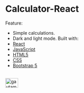 
# Calculator-React
Feature: 
* Simple calculations.
* Dark and light mode.
Built with:
* [React](https://reactjs.org/)
* [JavaScript](https://www.w3schools.com/js/)
* [HTML5](https://www.w3schools.com/html/)
* [CSS](https://www.w3schools.com/css/css_intro.asp)
* [Bootstrap 5](https://getbootstrap.com/)
<br>
<img align="center" src="https://raw.githubusercontent.com/rahuldkjain/github-profile-readme-generator/master/src/images/icons/Social/twitter.svg" alt="gautamkrishnar" height="30" width="40" />
